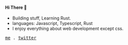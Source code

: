 #### Hi There 👋

- Building stuff, Learning Rust.
- languages: Javascript, Typescript, Rust
- I enjoy everything about web development except css. 

<p>
  <samp>
    <a href="https://github.com/special-blue">me</a> .
    <a href="https://twitter.com/chiefportable">twitter</a>
  </samp>
</p>


